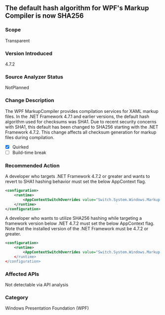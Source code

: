 ## The default hash algorithm for WPF's Markup Compiler is now SHA256

### Scope
Transparent

### Version Introduced
4.7.2

### Source Analyzer Status
NotPlanned

### Change Description
The WPF MarkupCompiler provides compilation services for XAML markup files.  In the .NET Framework 4.7.1 and earlier versions, the default hash algorithm used for checksums was SHA1.
Due to recent security concerns with SHA1, this default has been changed to SHA256 starting with the .NET Framework 4.7.2.  This change affects all checksum generation for markup files during compilation.

- [X] Quirked
- [ ] Build-time break

### Recommended Action
A developer who targets .NET Framework 4.7.2 or greater and wants to revert to SHA1 hashing behavior must set the below AppContext flag.

```xml
<configuration>
    <runtime>
        <AppContextSwitchOverrides value="Switch.System.Windows.Markup.DoNotUseSha256ForMarkupCompilerChecksumAlgorithm=true"/>
    </runtime>
</configuration>
```

A developer who wants to utilize SHA256 hashing while targeting a framework version below .NET 4.7.2 must set the below AppContext flag.  Note that the installed version of the .NET Framework must be 4.7.2 or greater.

```xml
<configuration>
    <runtime>
        <AppContextSwitchOverrides value="Switch.System.Windows.Markup.DoNotUseSha256ForMarkupCompilerChecksumAlgorithm=false
    </runtime>
</configuration>
```

### Affected APIs
Not detectable via API analysis

### Category
Windows Presentation Foundation (WPF)

<!--
    424086
-->


